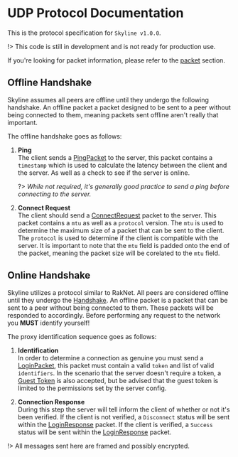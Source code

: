 # UDP Protocol Documentation

This is the protocol specification for `Skyline v1.0.0`.

!> This code is still in development and is not ready for production use.

If you're looking for packet information, please refer to the [packet](/protocol/PACKETS.md) section.

## Offline Handshake
Skyline assumes all peers are offline until they undergo the following handshake. An offline packet a packet designed
to be sent to a peer without being connected to them, meaning packets sent offline aren't really that important.

The offline handshake goes as follows:
1. **Ping** <br />
   The client sends a [PingPacket](/protocol/PACKETS.md#ping) to the server, this packet contains a `timestamp` which is used to calculate the latency between the client and the server. As
   well as a check to see if the server is online.

   ?> *While not required, it's generally good practice to send a ping before connecting to the server.*
2. **Connect Request** <br />
   The client should send a [ConnectRequest](/protocol/PACKETS.md#connect-request) packet to the server. This packet contains a `mtu` as well as a `protocol` version. The `mtu` is used to determine the maximum size of a packet that can be sent to the client. The `protocol` is used to determine if the client is compatible with the server. It is important to note that the `mtu` field is padded
   onto the end of the packet, meaning the packet size will be corelated to the `mtu` field.

## Online Handshake
Skyline utilizes a protocol similar to RakNet. All peers are considered offline until they
undergo the [Handshake](#handshake). An offline packet is a packet that
can be sent to a peer without being connected to them. These packets will be responded to
accordingly. Before performing any request to the network you **MUST** identify yourself!

The proxy identification sequence goes as follows:

1. **Identification** <br />
   In order to determine a connection as genuine you must send a [LoginPacket](/protocol/PACKETS.md#login-request), this packet must contain a valid `token` and list of valid `identifiers`. In the scenario that the server doesn't require a token, a [Guest Token](#term-guest-token) is also accepted, but be advised that the guest token is limited to the permissions set by the server config.

2. **Connection Response** <br />
   During this step the server will tell inform the client of whether or not it's been verified. If the client is not verified, a `Disconnect` status will be sent within the [LoginResponse](/protocol/PACKETS.md#login-response) packet. If the client is verified, a `Success` status will be sent within the [LoginResponse](/protocol/PACKETS.md#login-response) packet.

!> All messages sent here are framed and possibly encrypted.